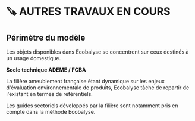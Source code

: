 # 🪚 AUTRES TRAVAUX EN COURS

## Périmètre du modèle

Les objets disponibles dans Ecobalyse se concentrent sur ceux destinés à un usage domestique.

**Socle technique ADEME / FCBA**

La filière ameublement française étant dynamique sur les enjeux d'évaluation environnementale de produits, Ecobalyse tâche de repartir de l'existant en termes de référentiels.&#x20;

Les guides sectoriels développés par la filière sont notamment pris en compte dans la méthode Ecobalyse.&#x20;
